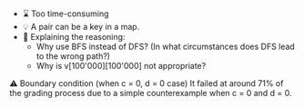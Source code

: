 - ⌛ Too time-consuming
- 💡 A pair can be a key in a map.
- 🚩 Explaining the reasoning:
  - Why use BFS instead of DFS? (In what circumstances does DFS lead to the wrong path?)
  - Why is v[100'000][100'000] not appropriate?

⚠️ Boundary condition (when c = 0, d = 0 case)
It failed at around 71% of the grading process due to a simple counterexample when c = 0 and d = 0.
